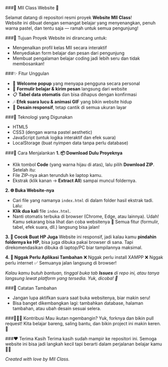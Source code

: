 ###🌸 MII Class Website 🌸

Selamat datang di repositori resmi proyek **Website MII Class**!  
Website ini dibuat dengan semangat belajar yang menyenangkan, penuh warna pastel, dan tentu saja — ramah untuk semua pengunjung!

###🎯 Tujuan Proyek
Website ini dirancang untuk:
- Mengenalkan profil kelas MII secara interaktif
- Menyediakan form belajar dan pesan dari pengunjung
- Membuat pengalaman belajar coding jadi lebih seru dan tidak membosankan!

###✨ Fitur Unggulan
- 🎀 **Welcome popup** yang menyapa pengguna secara personal
- 💌 **Formulir belajar & kirim pesan** langsung dari website
- 📋 **Tabel data otomatis** dan bisa dihapus dengan konfirmasi
- 🎶 **Efek suara lucu & animasi GIF** yang bikin website hidup
- 📱 **Desain responsif**, tetap cantik di semua ukuran layar

###🧩 Teknologi yang Digunakan
- HTML5
- CSS3 (dengan warna pastel aesthetic)
- JavaScript (untuk logika interaktif dan efek suara)
- LocalStorage (buat nyimpen data tanpa perlu database)

###🚀 Cara Menjalankan
**1. 📦 Download Dulu Proyeknya**
* Klik tombol **Code** (yang warna hijau di atas), lalu pilih **Download ZIP**.
Setelah itu:
* File ZIP-nya akan terunduh ke laptop kamu.
* Ekstrak (klik kanan → **Extract All**) sampai muncul foldernya.

**2. 🌐 Buka Website-nya**
* Cari file yang namanya `index.html` di dalam folder hasil ekstrak tadi.
Lalu:
* **Klik dua kali** file `index.html`.
* Nanti otomatis terbuka di browser (Chrome, Edge, atau lainnya).
Udah! Kamu sekarang bisa lihat dan coba websitenya 🎉
Semua fitur (formulir, tabel, efek suara, dll.) langsung bisa jalan!

**3. 📱 Cocok Buat HP Juga**
Website ini responsif, jadi kalau kamu **pindahin foldernya ke HP**, bisa juga dibuka pakai browser di sana. Tapi direkomendasikan dibuka di laptop/PC biar tampilannya maksimal.

**4. 📝 Nggak Perlu Aplikasi Tambahan**
❌ Nggak perlu install XAMPP
❌ Nggak perlu internet
✅ Semuanya jalan langsung di browser!

*Kalau kamu butuh bantuan, tinggal buka tab **Issues** di repo ini, atau tanya langsung lewat platform yang tersedia. Yuk, dicoba! 🌈*

###🧁 Catatan Tambahan
* Jangan lupa aktifkan suara saat buka websitenya, biar makin seru!
* Bisa banget dikembangkan lagi: tambahkan database, halaman tambahan, atau ubah desain sesuai selera.

###🙋🏻‍♀️ Kontribusi
Mau ikutan ngembangin? Yuk, forknya dan bikin pull request!
Kita belajar bareng, saling bantu, dan bikin project ini makin keren. 💪

###❤️ Terima Kasih
Terima kasih sudah mampir ke repositori ini.
Semoga website ini bisa jadi langkah kecil tapi berarti dalam perjalanan belajar kamu 🌱✨


*Created with love by MII Class.*

